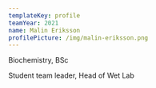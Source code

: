 ```yaml
---
templateKey: profile
teamYear: 2021
name: Malin Eriksson
profilePicture: /img/malin-eriksson.png
---
```

Biochemistry, BSc

Student team leader, Head of Wet Lab    

